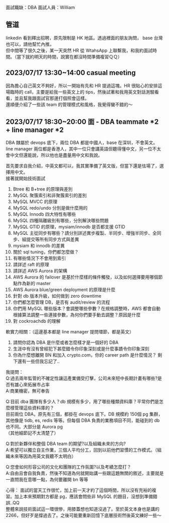 面試職缺：DBA
面試人員：William
## 管道
linkedin 看到釋出招聘，原先限制是 HK 地區。透過裡面的朋友詢問， base 台灣也可以，請他幫忙內推。<br>
但中間等了很久之後，某一天突然 HR 從 WtahsApp 上聯繫我，和我約面試時間。（當下就約明天的時間，說實在都沒時間準備複習ＱＱ）

## 2023/07/17 13:30~14:00 casual meeting
因為擔心自己英文不夠好，所以一開始有先和 HR 提過這塊。HR 很貼心的安排這場臨時的 call，主要是給我一些英文上的 tips，然後試著和我用英文對話測驗看看，並且幫我跟面試官那邊打個照會這樣。<br>
還順便介紹了一些該 team 的管理模式和風格，我覺得蠻不錯的～

## 2023/07/17 18:30~20:00 面 - DBA teammate *2 + line manager *2
DBA 隸屬於 devops 底下，兩位 DBA 都是中國人，base 在深圳，不會英文。<br>
line manager 兩位都是香港人，其中一位只會講英語但聽得懂中文，另一位不太會中文但還能說，所以他也是盡量用中文和我說。<br>

首先要求自我介紹，中英文都可以，我其實準備了英文版，但當下還是怯場了，選擇用中文。<br>
接著就開始技術面試
1. Btree 和 B+tree 的原理與差別
2. MySQL 聚簇索引和非聚簇索引的差別
3. MySQL MVCC 的原理
4. MySQL redo/undo 分別是做什麼用的
5. MySQL Innodb 四大特性有哪些
6. MySQL 四種隔離級別有哪些，分別解決哪些問題
7. MySQL GTID 的原理，mysiam/innodb 是否都支援 GTID
8. MySQL 主從同步有哪些？請分別詳述異步複製、半同步、增強半同步、全同步、組提交等所有同步方式與差異
9. mysiam 和 innodb 的差異
10. 關於 sql tuning，你們都怎麼做？
11. 有哪些情況下不會用到索引
12. 請詳述 raft 的原理
13. 請詳述 AWS Aurora 的架構
14. AWS Aurora 的 failover 是基於什麼樣的條件觸發，以及如何選擇要用哪個節點作為新的 master
15. AWS Aurora blue/green deployment 的原理是什麼
16. 針對 db 版本升級，如何做到 zero downtime
17. 你們都怎麼管理 DB，是否有 audit/review 的流程
18. 你們用 MySQL 哪些版本？會調整哪些參數？在規格調整時，AWS 都會自動根據算法調整一些連接參數，為何你們要手動去調整？原因是什麼
19. 對 cockroachdb 的理解

軟實力相關：（這邊基本都是 line manager 提問環節，都是英文）
1. 請問你認為 DBA 是什麼或者怎麼樣才是一個好的 DBA
2. 生涯中有沒有曾經犯下甚麼錯令你印象深刻或是什麼事蹟令你印象深刻
3. 你為什麼想離開 BN 和加入 crypto.com，你的 career path 是什麼情況？
剩下還有一些但我忘記了..<br>

我提問：<br>
Q:過去兩年監管的不確定性讓這產業備受打擊，公司未來短中長期計畫有哪些?是否有雄心來拓展市占率<br>
A:商業機密，無可奉告<br>

Q:目前 dba 團隊有多少人？db 規模有多少，用了哪些種類資料庫？平常你們是怎麼樣管理這些資料庫的？<br>
目前兩位 DBA，原先有三個，都掛在 devops 底下。DB 規模約 150個 pg 集群，其他像是 tidb, es, redis 等等。但每個 DBA 負責的業務項目不同，能碰到的 db 也不同。大部分是 Aurora pg<br>
（其他細節記不太清楚了）<br>

Q:對於新夥伴和整個 DBA team 的期望?以及組織未來的方向?<br>
A:希望可以獨立自主作業，三個人平均分工，回到以前他們習慣的工作模式。（組織未來等因為用英文我聽不太明白）<br>

Q:您會如何形容公司的文化和團隊的工作氛圍?以及考績怎麼打？<br>
A:自由且會自我負責，然後不知道為何就開始講一些跟這題無關的敘述，主要就是一直問我在意哪一點，為何要離開 bn 等等<br>


心得：
面試的當天工作很忙，加上前一天才約了這個時間，所以沒有充裕的複習。加上本來預期對方都是 pg，應該會問些非 MySQL 的題目，沒想到準備錯誤..QQ<br>
整體來說技術面試這一環很慘，用膝蓋想也知道沒過了。至於英文本身也是講的2266，但好歹是撐過去了。之後可能要重新回憶下底層技術然後英文練好一些～<br>
